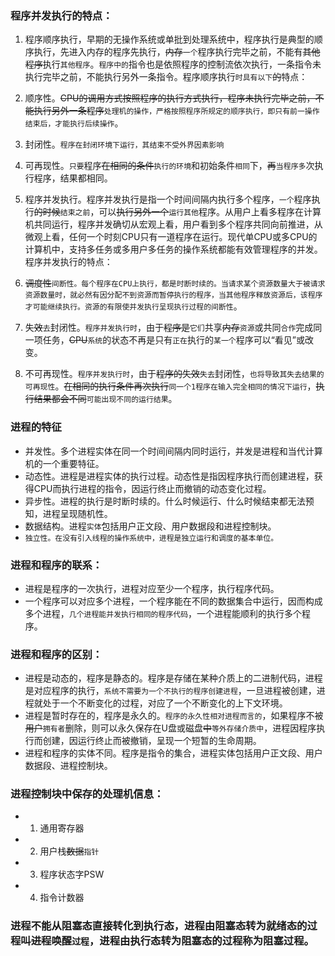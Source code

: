 ### 程序并发执行的特点：
1. 程序顺序执行，早期的无操作系统或单批到处理系统中，程序执行是典型的顺序执行，先进入内存的程序先执行，~~内存~~`一个`程序执行完毕之前，不能有~~其他程序~~执行`其他程序`。`程序中的`指令也是依照程序的控制流依次执行，一条指令未执行完毕之前，不能执行另外一条指令。程序顺序执行`时具有以下`~~的~~特点：
  1. 顺序性。~~CPU的调用方式按照程序的执行方式执行，程序未执行完毕之前，不能执行另外一条程序~~`处理机的操作，严格按照程序所规定的顺序执行，即只有前一操作结束后，才能执行后续操作`。
  2. 封闭性。`程序在封闭环境下运行，其结束不受外界因素影响`
  3. 可再现性。`只要`程序~~在相同的条件~~`执行的环境`和初始条件`相同`下，~~再~~`当程序多`次执行程序，结果都相同。

2. 程序并发执行。程序并发执行是指一个时间间隔内执行多个程序，`一个`程序执行~~的时候~~`结束之前`，可以~~执行另外一个~~`运行其他`程序。从用户上看多程序在计算机共同运行，程序并发确切从宏观上看，用户看到多个程序共同向前推进，从微观上看，任何一个时刻CPU只有一道程序在运行。现代单CPU或多CPU的计算机中，支持多任务或多用户多任务的操作系统都能有效管理程序的并发。程序并发执行的特点：
  1. ~~调度性~~`间断性。每个程序在CPU上执行，都是时断时续的。当请求某个资源数量大于被请求资源数量时，就必然有因分配不到资源而暂停执行的程序，当其他程序释放资源后，该程序才可能继续执行。资源的有限使并发执行呈现执行过程的间断性`。
  2. 失~~效~~`去`封闭性。`程序并发执行时`，由于~~程序是~~`它们`共享~~内存~~`资源`或共同`合作`完成同一项任务，~~CPU~~`系统`的状态不再是只有`正在`执行的`某一个`程序可以“看见”或改变。
  3. 不可再现性。`程序并发执行时`，由于~~程序的失效~~`失去`封闭性，`也将导致其失去结果的可再现性`。~~在相同的执行条件再次执行~~`同一个1程序在输入完全相同的情况下运行`，~~执行结果都会不同~~`可能出现不同的运行结果`。

### 进程的特征
  * 并发性。多个进程实体在同一个时间间隔内同时运行，并发是进程和当代计算机的一个重要特征。
  * 动态性。进程是进程实体的执行过程。动态性是指因程序执行而创建进程，获得CPU而执行进程的指令，因运行终止而撤销的动态变化过程。
  * 异步性。进程的执行是时断时续的。什么时候运行、什么时候结束都无法预知，进程呈现随机性。
  * 数据结构。进程`实体`包括用户正文段、用户数据段和进程控制块。
  * `独立性。在没有引入线程的操作系统中，进程是独立运行和调度的基本单位。`

### 进程和程序的联系：
  * 进程是程序的一次执行，进程对应至少一个程序，执行程序代码。
  * 一个程序可以对应多个进程，一个程序能在不同的数据集合中运行，因而构成多个进程，`几个进程能并发执行相同的程序代码`，一个进程能顺利的执行多个程序。

### 进程和程序的区别：
  * 进程是动态的，程序是静态的。程序是存储在某种介质上的二进制代码，进程是对应程序的执行，`系统不需要为一个不执行的程序创建进程`，一旦进程被创建，进程就处于一个不断变化的过程，对应了一个不断变化的上下文环境。
  * 进程是暂时存在的，程序是永久的。`程序的永久性相对进程而言的`，如果程序不被~~用户~~`拥有者`删除，则可以永久保存在U盘或磁盘~~中~~`等外存储介质中`，进程因程序执行而创建，因运行终止而被撤销，呈现一个短暂的生命周期。
  * 进程和程序的实体不同。程序是指令的集合，进程实体包括用户正文段、用户数据段、进程控制块。

### 进程控制块中保存的处理机信息：
  * 1. 通用寄存器
  * 2. 用户栈~~数据~~`指针`
  * 3. 程序状态字PSW
  * 4. 指令计数器

### 进程不能从阻塞态直接转化到执行态，进程由阻塞态转为就绪态的过程叫~~进程~~唤醒`过程`，进程由执行态转为阻塞态的过程称为阻塞过程。